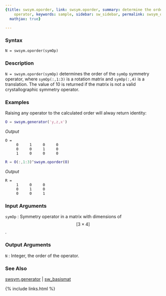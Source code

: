 ```yaml
---
{title: swsym.oporder, link: swsym.oporder, summary: determine the order of the symmetry
    operator, keywords: sample, sidebar: sw_sidebar, permalink: swsym_oporder, folder: swsym,
  mathjax: true}

---
```

  
### Syntax
  
`N = swsym.oporder(symOp)`
  
### Description
  
`N = swsym.oporder(symOp)` determines the order of the `symOp` symmetry
operator, where `symOp(:,1:3)` is a rotation matrix and `symOp(:,4)` is a
translation. The value of 10 is returned if the matrix is not a valid
crystallographic symmetry operator.
  
### Examples
  
Raising any operator to the calculated order will alway return identity:
 
```matlab
O = swsym.generator('y,z,x')
```
*Output*
```
O =
     0     1     0     0
     0     0     1     0
     1     0     0     0
```
 
```matlab
R = O(:,1:3)^swsym.oporder(O)
```
*Output*
```
R =
     1     0     0
     0     1     0
     0     0     1
```
 
  
### Input Arguments
  
`symOp`
:	Symmetry operator in a matrix with dimensions of $$[3\times 4]$$.
  
### Output Arguments
 
`N`
: Integer, the order of the operator.
 
### See Also
  
[swsym.generator](swsym_generator) \| [sw_basismat](sw_basismat)
 

{% include links.html %}
